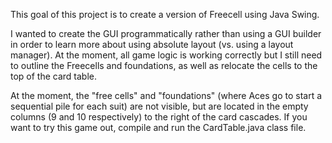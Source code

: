 This goal of this project is to create a version of Freecell using Java Swing. 

I wanted to create the GUI programmatically rather than using a GUI builder in order to learn more about using 
absolute layout (vs. using a layout manager). At the moment, all game logic is working correctly but I still 
need to outline the Freecells and foundations, as well as relocate the cells to the top of the card table. 

At the moment, the "free cells" and "foundations" (where Aces go to start a sequential pile for each suit) are not visible, but are located in the empty columns (9 and 10 respectively) to the right of the card cascades. If you want to try this game out, 
compile and run the CardTable.java class file.
